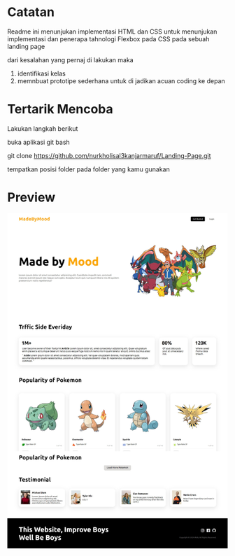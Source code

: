 # Catatan

Readme ini menunjukan implementasi HTML dan CSS untuk menunjukan implementasi dan penerapa tahnologi Flexbox pada CSS pada sebuah landing page

dari kesalahan yang pernaj di lakukan maka

1. identifikasi kelas
2. memnbuat prototipe sederhana untuk di jadikan acuan coding ke depan

# Tertarik Mencoba

Lakukan langkah berikut

buka aplikasi git bash

git clone https://github.com/nurkholisal3kanjarmaruf/Landing-Page.git

tempatkan posisi folder pada folder yang kamu gunakan

# Preview

![image](assets/download.jpg)
